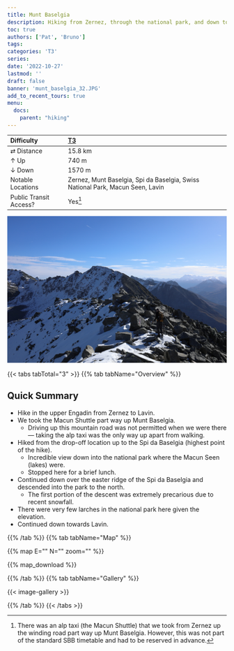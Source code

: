 ```yaml
---
title: Munt Baselgia
description: Hiking from Zernez, through the national park, and down to Lavin.
toc: true
authors: ['Pat', 'Bruno']
tags:
categories: 'T3'
series:
date: '2022-10-27'
lastmod: ''
draft: false
banner: 'munt_baselgia_32.JPG'
add_to_recent_tours: true
menu:
  docs:
    parent: "hiking"
---
```

<link href="../../../style.css" rel="stylesheet"></link>

| Difficulty | [T3](../overview/#wanderskala) |
| :--- | :--- |
| &#8644; Distance | 15.8 km |
| &#8593; Up | 740 m |
| &#8595; Down | 1570 m |
| Notable Locations | Zernez, Munt Baselgia, Spi da Baselgia, Swiss National Park, Macun Seen, Lavin |
| Public Transit Access? | Yes[^1] |

![](munt_baselgia_32.JPG "The ridge traverse from the <hl>Spi da Baselgia</hl> shortly before entering the <hl>Swiss national park</hl>.")

{{< tabs tabTotal="3" >}}
{{% tab tabName="Overview" %}}

## Quick Summary

- Hike in the upper <hl>Engadin</hl> from <hl>Zernez</hl> to <hl>Lavin</hl>.
- We took the <hl>Macun Shuttle</hl> part way up <hl>Munt Baselgia</hl>.
  - Driving up this mountain road was not permitted when we were there — taking the alp taxi was the only way up apart from walking.
- Hiked from the drop-off location up to the <hl>Spi da Baselgia</hl> (highest point of the hike).
  - Incredible view down into the <hl>national park</hl> where the <hl>Macun Seen</hl> (lakes) were.
  - Stopped here for a brief lunch.
- Continued down over the easter ridge of the <hl>Spi da Baselgia</hl> and descended into the park to the north.
  - The first portion of the descent was extremely precarious due to recent snowfall.
- There were very few larches in the national park here given the elevation.
- Continued down towards <hl>Lavin</hl>.

{{% /tab %}}
{{% tab tabName="Map" %}}

{{% map E="" N="" zoom="" %}}

{{% map_download %}}

{{% /tab %}}
{{% tab tabName="Gallery" %}}

{{< image-gallery >}}

{{% /tab %}}
{{< /tabs >}}

[^1]: There was an alp taxi (the <hl>Macun Shuttle</hl>) that we took from <hl>Zernez</hl> up the winding road part way up <hl>Munt Baselgia</hl>.  However, this was not part of the standard SBB timetable and had to be reserved in advance.